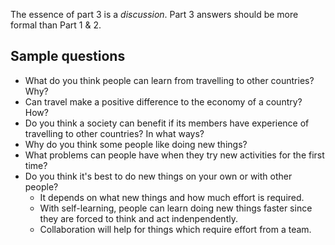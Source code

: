 The essence of part 3 is a *discussion*. Part 3 answers should be more formal than Part 1 & 2.

## Sample questions

- What do you think people can learn from travelling to other countries? Why?
- Can travel make a positive difference to the economy of a country? How?
- Do you think a society can benefit if its members have experience of travelling to other countries? In what ways?
- Why do you think some people like doing new things?
- What problems can people have when they try new activities for the first time?
- Do you think it's best to do new things on your own or with other people?
	- It depends on what new things and how much effort is required.
	- With self-learning, people can learn doing new things faster since they are forced to think and act indenpendently.
	- Collaboration will help for things which require effort from a team.